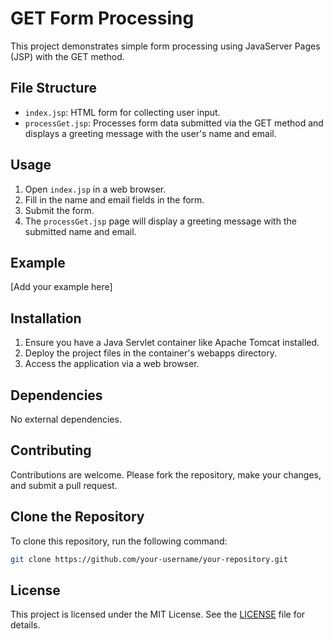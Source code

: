 # GET Form Processing

This project demonstrates simple form processing using JavaServer Pages (JSP) with the GET method.

## File Structure

- `index.jsp`: HTML form for collecting user input.
- `processGet.jsp`: Processes form data submitted via the GET method and displays a greeting message with the user's name and email.

## Usage

1. Open `index.jsp` in a web browser.
2. Fill in the name and email fields in the form.
3. Submit the form.
4. The `processGet.jsp` page will display a greeting message with the submitted name and email.

## Example

[Add your example here]

## Installation

1. Ensure you have a Java Servlet container like Apache Tomcat installed.
2. Deploy the project files in the container's webapps directory.
3. Access the application via a web browser.

## Dependencies

No external dependencies.

## Contributing

Contributions are welcome. Please fork the repository, make your changes, and submit a pull request.
## Clone the Repository

To clone this repository, run the following command:

```bash
git clone https://github.com/your-username/your-repository.git
```

## License

This project is licensed under the MIT License. See the [LICENSE](LICENSE) file for details.
